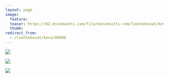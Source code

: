 ```yaml
---
layout: page
image:
  feature:
  teaser: https://b2.minimuutti.com/file/minimuutti-com/luontokuvat/kes%C3%A4/6/DS25009-245px.jpg
  thumb:
redirect_from:
  - /luontokuvat/kesa/00096
---
```


[![](https://b2.minimuutti.com/file/minimuutti-com/luontokuvat/kes%C3%A4/6/DS25017-800px.jpg)](https://dl.dropboxusercontent.com/sh/ea1wtnz7z734o12/AABrWvYPFgy3q7eE8tbzxKgQa/luontokuvat/kes%C3%A4/6/DS25017.jpg)

[![](https://b2.minimuutti.com/file/minimuutti-com/luontokuvat/kes%C3%A4/6/DS25018-800px.jpg)](https://dl.dropboxusercontent.com/sh/ea1wtnz7z734o12/AABW5yFruJMJ2da-GSRbVXDFa/luontokuvat/kes%C3%A4/6/DS25018.jpg)

[![](https://b2.minimuutti.com/file/minimuutti-com/luontokuvat/kes%C3%A4/6/DS25009-800px.jpg)](https://dl.dropboxusercontent.com/sh/ea1wtnz7z734o12/AAC9x1zvCv5LBPvVJeqyMNBoa/luontokuvat/kes%C3%A4/6/DS25009.jpg)
